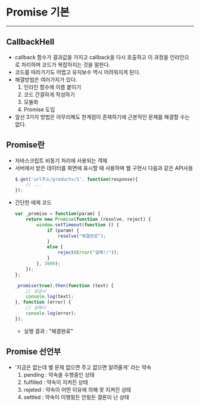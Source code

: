 # Promise 기본
---

## CallbackHell
- callback 함수가 결과값을 가지고 callback을 다시 호출하고 이 과정을 인라인으로 처리하며 코드가 복잡하지는 것을 말한다.
- 코드를 따라가기도 어렵고 유지보수 역시 어려워지게 된다.
- 해결방법은 여러가지가 있다.
    1. 인라인 함수에 이름 붙이기
    2. 코드 간결하게 작성하기
    3. 모듈화
    4. Promise 도입
- 앞선 3가지 방법은 아무리해도 한계점이 존재하기에 근본적인 문제를 해결할 수는 없다.

## Promise란
- 자바스크립트 비동기 처리에 사용되는 객체
- 서버에서 받은 데이터를 화면에 표시할 때 사용하며 웹 구현시 다음과 같은 API사용
    ```javascript
    $.get('url주소/products/1', function(response){
        // ...
    });
    ```
- 간단한 에제 코드
    ```javascript
    var _promise = function(param) {
        return new Promise(function (resolve, reject) {
            window.setTimeout(function () {
                if (param) {
                    resolve("해결완료");
                }
                else {
                    reject(Error("실패!!"));
                }
            }, 3000);
        });
    };

    _promise(true).then(function (text) {
        // 성공시
        console.log(text);
    }, function (error) {
        // 실패시
        console.log(error);
    });
    ```
    - 실행 결과 : "해결완료"

## Promise 선언부
- '지금은 없는데 별 문제 없으면 주고 없으면 알려줄게' 라는 약속
    1. pending : 약속을 수행중인 상태
    2. fulfilled : 약속이 지켜진 상태
    3. rejeted : 약속이 어떤 이유에 의해 못 지켜진 상태
    4. settled : 약속이 이행됬든 안됬든 결론이 난 상태